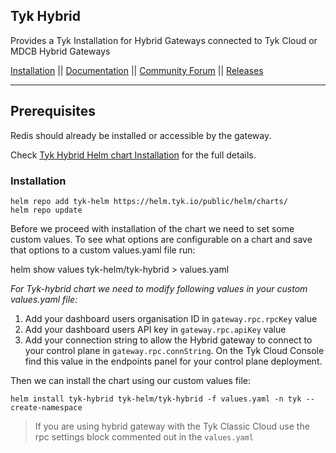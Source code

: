 ## Tyk Hybrid
Provides a Tyk Installation for Hybrid Gateways connected to Tyk Cloud or MDCB Hybrid Gateways

[Installation](https://tyk.io/docs/apim/open-source/installation/) || [Documentation](https://tyk.io/docs) || [Community Forum](https://community.tyk.io/) || [Releases](https://hub.docker.com/r/tykio/tyk-gateway/tags?page=1&ordering=last_updated)

---

## Prerequisites
Redis should already be installed or accessible by the gateway.

Check [Tyk Hybrid Helm chart Installation](https://tyk.io/docs/tyk-cloud/environments-deployments/hybrid-gateways/#installing-hybrid-gateways-in-a-kubernetes-cluster) for the full details.

### Installation

    helm repo add tyk-helm https://helm.tyk.io/public/helm/charts/
    helm repo update


Before we proceed with installation of the chart we need to set some custom values. To see what options are configurable on a chart and save that options to a custom values.yaml file run:

   helm show values tyk-helm/tyk-hybrid > values.yaml


*For Tyk-hybrid chart we need to modify following values in your custom values.yaml file:*
1. Add your dashboard users organisation ID in `gateway.rpc.rpcKey` value
2. Add your dashboard users API key in `gateway.rpc.apiKey` value
3. Add your connection string to allow the Hybrid gateway to connect to your control plane in `gateway.rpc.connString`. On the Tyk Cloud Console find this value in the endpoints panel for your control plane deployment.

Then we can install the chart using our custom values file:

    helm install tyk-hybrid tyk-helm/tyk-hybrid -f values.yaml -n tyk --create-namespace

> If you are using hybrid gateway with the Tyk Classic Cloud use the rpc settings block commented out in the `values.yaml`
